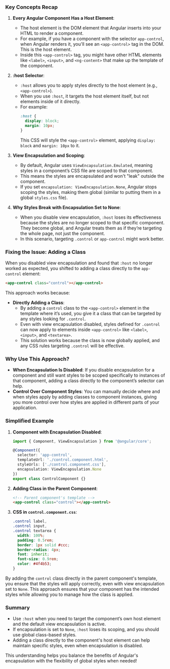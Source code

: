 ### Key Concepts Recap

1. **Every Angular Component Has a Host Element**:
   - The host element is the DOM element that Angular inserts into your HTML to render a component.
   - For example, if you have a component with the selector `app-control`, when Angular renders it, you'll see an `<app-control>` tag in the DOM. This is the host element.
   - Inside this `<app-control>` tag, you might have other HTML elements like `<label>`, `<input>`, and `<ng-content>` that make up the template of the component.

2. **:host Selector**:
   - `:host` allows you to apply styles directly to the host element (e.g., `<app-control>`).
   - When you use `:host`, it targets the host element itself, but not elements inside of it directly.
   - For example:
     ```css
     :host {
       display: block;
       margin: 10px;
     }
     ```
     This CSS will style the `<app-control>` element, applying `display: block` and `margin: 10px` to it.

3. **View Encapsulation and Scoping**:
   - By default, Angular uses `ViewEncapsulation.Emulated`, meaning styles in a component’s CSS file are scoped to that component.
   - This means the styles are encapsulated and won't "leak" outside the component.
   - If you set `encapsulation: ViewEncapsulation.None`, Angular stops scoping the styles, making them global (similar to putting them in a global `styles.css` file).

4. **Why Styles Break with Encapsulation Set to None**:
   - When you disable view encapsulation, `:host` loses its effectiveness because the styles are no longer scoped to that specific component. They become global, and Angular treats them as if they’re targeting the whole page, not just the component.
   - In this scenario, targeting `.control` or `app-control` might work better.

### Fixing the Issue: Adding a Class

When you disabled view encapsulation and found that `:host` no longer worked as expected, you shifted to adding a class directly to the `app-control` element:

```html
<app-control class="control"></app-control>
```

This approach works because:

- **Directly Adding a Class**:
  - By adding a `control` class to the `<app-control>` element in the template where it’s used, you give it a class that can be targeted by any styles looking for `.control`.
  - Even with view encapsulation disabled, styles defined for `.control` can now apply to elements inside `<app-control>` like `<label>`, `<input>`, and `<textarea>`.
  - This solution works because the class is now globally applied, and any CSS rules targeting `.control` will be effective.

### Why Use This Approach?
- **When Encapsulation Is Disabled**: If you disable encapsulation for a component and still want styles to be scoped specifically to instances of that component, adding a class directly to the component’s selector can help.
- **Control Over Component Styles**: You can manually decide where and when styles apply by adding classes to component instances, giving you more control over how styles are applied in different parts of your application.

### Simplified Example

1. **Component with Encapsulation Disabled**:
   ```typescript
   import { Component, ViewEncapsulation } from '@angular/core';

   @Component({
     selector: 'app-control',
     templateUrl: './control.component.html',
     styleUrls: ['./control.component.css'],
     encapsulation: ViewEncapsulation.None
   })
   export class ControlComponent {}
   ```

2. **Adding Class in the Parent Component**:
   ```html
   <!-- Parent component's template -->
   <app-control class="control"></app-control>
   ```

3. **CSS in `control.component.css`**:
   ```css
   .control label,
   .control input,
   .control textarea {
     width: 100%;
     padding: 0.5rem;
     border: 1px solid #ccc;
     border-radius: 4px;
     font: inherit;
     font-size: 0.9rem;
     color: #4f4b53;
   }
   ```

By adding the `control` class directly in the parent component's template, you ensure that the styles will apply correctly, even with view encapsulation set to `None`. This approach ensures that your component has the intended styles while allowing you to manage how the class is applied.

### Summary

- Use `:host` when you need to target the component’s own host element and the default view encapsulation is active.
- If encapsulation is set to `None`, `:host` loses its scoping, and you should use global class-based styles.
- Adding a class directly to the component's host element can help maintain specific styles, even when encapsulation is disabled.
  
This understanding helps you balance the benefits of Angular's encapsulation with the flexibility of global styles when needed!
